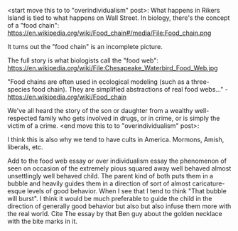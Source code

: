<start move this to to "overindividualism" post>:
What happens in Rikers Island is tied to what happens on Wall Street.
In biology, there's the concept of a "food chain":
https://en.wikipedia.org/wiki/Food_chain#/media/File:Food_chain.png

It turns out the "food chain" is an incomplete picture.

The full story is what biologists call the "food web":
https://en.wikipedia.org/wiki/File:Chesapeake_Waterbird_Food_Web.jpg

"Food chains are often used in ecological modeling (such as a three-species food chain). They are simplified abstractions of real food webs..." -https://en.wikipedia.org/wiki/Food_chain

We've all heard the story of the son or daughter from a wealthy well-respected family who gets involved in drugs, or in crime, or is simply the victim of a crime.
<end move this to to "overindividualism" post>:

I think this is also why we tend to have cults in America. Mormons, Amish, liberals, etc. 

Add to the food web essay or over individualism essay the phenomenon of seen on occasion of the extremely pious squared away well behaved almost unsettlingly well behaved child. The parent kind of both puts them in a bubble and heavily guides them in a direction of sort of almost caricature-esque levels of good behavior. When I see that I tend to think "That bubble will burst". I think it would be much preferable to guide the child in the direction of generally good behavior but also but also infuse them more with the real world. Cite The essay by that Ben guy about the golden necklace with the bite marks in it.

